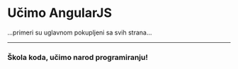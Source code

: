 # Učimo AngularJS

...primeri su uglavnom pokupljeni sa svih strana...

---
### Škola koda, učimo narod programiranju!
